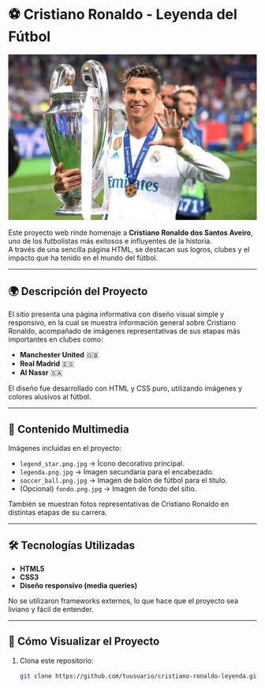 # ⚽ Cristiano Ronaldo - Leyenda del Fútbol

![Cristiano Ronaldo](legend_star.png.jpg)

Este proyecto web rinde homenaje a **Cristiano Ronaldo dos Santos Aveiro**, uno de los futbolistas más exitosos e influyentes de la historia.  
A través de una sencilla página HTML, se destacan sus logros, clubes y el impacto que ha tenido en el mundo del fútbol.

---

## 🌍 Descripción del Proyecto

El sitio presenta una página informativa con diseño visual simple y responsivo, en la cual se muestra información general sobre Cristiano Ronaldo, acompañado de imágenes representativas de sus etapas más importantes en clubes como:

- **Manchester United** 🇬🇧  
- **Real Madrid** 🇪🇸  
- **Al Nassr** 🇸🇦  

El diseño fue desarrollado con HTML y CSS puro, utilizando imágenes y colores alusivos al fútbol.

---

## 📸 Contenido Multimedia

Imágenes incluidas en el proyecto:

- `legend_star.png.jpg` → Ícono decorativo principal.  
- `legenda.png.jpg` → Imagen secundaria para el encabezado.  
- `soccer_ball.png.jpg` → Imagen de balón de fútbol para el título.  
- (Opcional) `fondo.png.jpg` → Imagen de fondo del sitio.  

También se muestran fotos representativas de Cristiano Ronaldo en distintas etapas de su carrera.

---

## 🛠️ Tecnologías Utilizadas

- **HTML5**  
- **CSS3**  
- **Diseño responsivo (media queries)**  

No se utilizaron frameworks externos, lo que hace que el proyecto sea liviano y fácil de entender.

---

## 🚀 Cómo Visualizar el Proyecto

1. Clona este repositorio:
   ```bash
   git clone https://github.com/tuusuario/cristiano-ronaldo-leyenda.git
